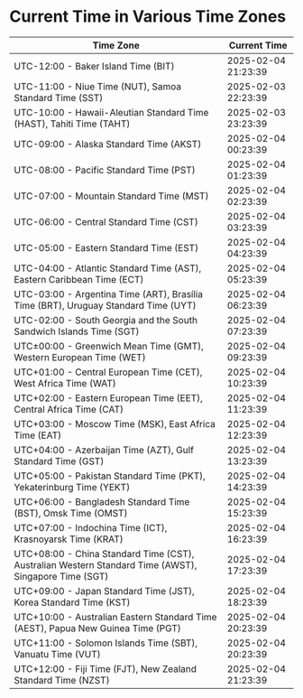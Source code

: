 # Current Time in Various Time Zones

| Time Zone | Current Time |
|-----------|--------------|
| UTC-12:00 - Baker Island Time (BIT) | 2025-02-04 21:23:39 |
| UTC-11:00 - Niue Time (NUT), Samoa Standard Time (SST) | 2025-02-03 22:23:39 |
| UTC-10:00 - Hawaii-Aleutian Standard Time (HAST), Tahiti Time (TAHT) | 2025-02-03 23:23:39 |
| UTC-09:00 - Alaska Standard Time (AKST) | 2025-02-04 00:23:39 |
| UTC-08:00 - Pacific Standard Time (PST) | 2025-02-04 01:23:39 |
| UTC-07:00 - Mountain Standard Time (MST) | 2025-02-04 02:23:39 |
| UTC-06:00 - Central Standard Time (CST) | 2025-02-04 03:23:39 |
| UTC-05:00 - Eastern Standard Time (EST) | 2025-02-04 04:23:39 |
| UTC-04:00 - Atlantic Standard Time (AST), Eastern Caribbean Time (ECT) | 2025-02-04 05:23:39 |
| UTC-03:00 - Argentina Time (ART), Brasília Time (BRT), Uruguay Standard Time (UYT) | 2025-02-04 06:23:39 |
| UTC-02:00 - South Georgia and the South Sandwich Islands Time (SGT) | 2025-02-04 07:23:39 |
| UTC±00:00 - Greenwich Mean Time (GMT), Western European Time (WET) | 2025-02-04 09:23:39 |
| UTC+01:00 - Central European Time (CET), West Africa Time (WAT) | 2025-02-04 10:23:39 |
| UTC+02:00 - Eastern European Time (EET), Central Africa Time (CAT) | 2025-02-04 11:23:39 |
| UTC+03:00 - Moscow Time (MSK), East Africa Time (EAT) | 2025-02-04 12:23:39 |
| UTC+04:00 - Azerbaijan Time (AZT), Gulf Standard Time (GST) | 2025-02-04 13:23:39 |
| UTC+05:00 - Pakistan Standard Time (PKT), Yekaterinburg Time (YEKT) | 2025-02-04 14:23:39 |
| UTC+06:00 - Bangladesh Standard Time (BST), Omsk Time (OMST) | 2025-02-04 15:23:39 |
| UTC+07:00 - Indochina Time (ICT), Krasnoyarsk Time (KRAT) | 2025-02-04 16:23:39 |
| UTC+08:00 - China Standard Time (CST), Australian Western Standard Time (AWST), Singapore Time (SGT) | 2025-02-04 17:23:39 |
| UTC+09:00 - Japan Standard Time (JST), Korea Standard Time (KST) | 2025-02-04 18:23:39 |
| UTC+10:00 - Australian Eastern Standard Time (AEST), Papua New Guinea Time (PGT) | 2025-02-04 20:23:39 |
| UTC+11:00 - Solomon Islands Time (SBT), Vanuatu Time (VUT) | 2025-02-04 20:23:39 |
| UTC+12:00 - Fiji Time (FJT), New Zealand Standard Time (NZST) | 2025-02-04 21:23:39 |
